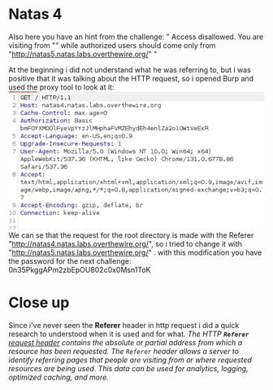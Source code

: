 # Natas 4
Also here you have an hint from the challenge: 
" Access disallowed. You are visiting from "" while authorized users should come only from "http://natas5.natas.labs.overthewire.org/" "

At the beginning i did not understand what he was referring to, but i was positive that it was talking about the HTTP request, so i opened Burp and used the proxy tool to look at it:
![Screenshot](./imgs/natas4_image.png)
We can se that the request for the root directory is made with the Referer "http://natas4.natas.labs.overthewire.org/", so i tried to change it with "http://natas5.natas.labs.overthewire.org/" .
with this modification you have the password for the next challenge:
0n35PkggAPm2zbEpOU802c0x0Msn1ToK

# Close up
Since i've never seen the **Referer** header in http request i did a quick research to understood when it is used and for what.
*The HTTP **`Referer`** [request header](https://developer.mozilla.org/en-US/docs/Glossary/Request_header) contains the absolute or partial address from which a resource has been requested. The `Referer` header allows a server to identify referring pages that people are visiting from or where requested resources are being used. This data can be used for analytics, logging, optimized caching, and more.*
